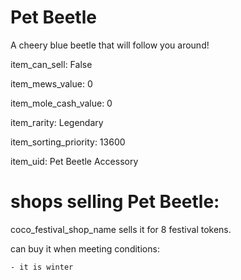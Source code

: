 # Pet Beetle

A cheery blue beetle that will follow you around!

item_can_sell: False

item_mews_value: 0

item_mole_cash_value: 0

item_rarity: Legendary

item_sorting_priority: 13600

item_uid: Pet Beetle Accessory

# shops selling Pet Beetle:

coco_festival_shop_name sells it for 8 festival tokens.

  can buy it when meeting conditions: 

    - it is winter
